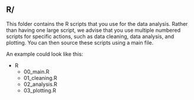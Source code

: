 ## R/

This folder contains the R scripts that you use for the data analysis. Rather than having one large script, we advise that you use multiple numbered scripts for specific actions, such as data cleaning, data analysis, and plotting. You can then source these scripts using a main file.

An example could look like this:
- R
    - 00_main.R
    - 01_cleaning.R
    - 02_analysis.R
    - 03_plotting.R